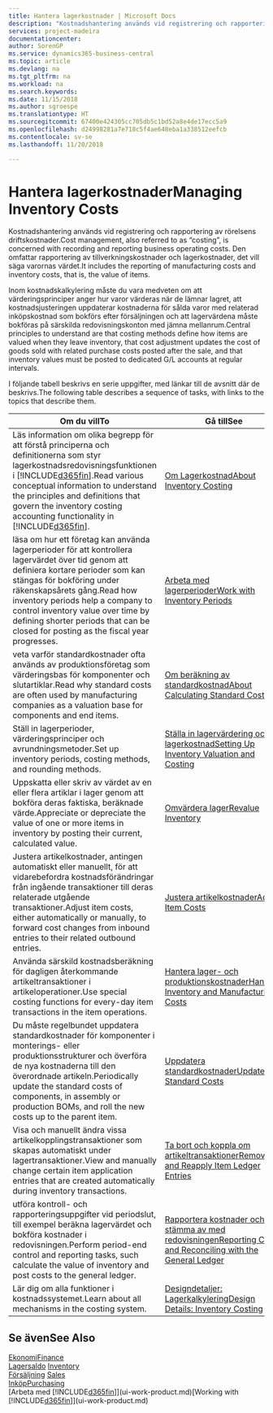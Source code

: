 ```yaml
---
title: Hantera lagerkostnader | Microsoft Docs
description: "Kostnadshantering används vid registrering och rapportering av rörelsens driftskostnader. Den omfattar rapportering av tillverkningskostnader och lagerkostnader, det vill säga varornas värdet."
services: project-madeira
documentationcenter: 
author: SorenGP
ms.service: dynamics365-business-central
ms.topic: article
ms.devlang: na
ms.tgt_pltfrm: na
ms.workload: na
ms.search.keywords: 
ms.date: 11/15/2018
ms.author: sgroespe
ms.translationtype: HT
ms.sourcegitcommit: 67400e424305cc705db5c1bd52a8e4de17ecc5a9
ms.openlocfilehash: d24998281a7e718c5f4ae648eba1a338512eefcb
ms.contentlocale: sv-se
ms.lasthandoff: 11/20/2018

---
```

# <a name="managing-inventory-costs"></a><span data-ttu-id="0f0d5-104">Hantera lagerkostnader</span><span class="sxs-lookup"><span data-stu-id="0f0d5-104">Managing Inventory Costs</span></span>
<span data-ttu-id="0f0d5-105">Kostnadshantering används vid registrering och rapportering av rörelsens driftskostnader.</span><span class="sxs-lookup"><span data-stu-id="0f0d5-105">Cost management, also referred to as “costing”, is concerned with recording and reporting business operating costs.</span></span> <span data-ttu-id="0f0d5-106">Den omfattar rapportering av tillverkningskostnader och lagerkostnader, det vill säga varornas värdet.</span><span class="sxs-lookup"><span data-stu-id="0f0d5-106">It includes the reporting of manufacturing costs and inventory costs, that is, the value of items.</span></span>   

<span data-ttu-id="0f0d5-107">Inom kostnadskalkylering måste du vara medveten om att värderingsprinciper anger hur varor värderas när de lämnar lagret, att kostnadsjusteringen uppdaterar kostnaderna för sålda varor med relaterad inköpskostnad som bokförs efter försäljningen och att lagervärdena måste bokföras på särskilda redovisningskonton med jämna mellanrum.</span><span class="sxs-lookup"><span data-stu-id="0f0d5-107">Central principles to understand are that costing methods define how items are valued when they leave inventory, that cost adjustment updates the cost of goods sold with related purchase costs posted after the sale, and that inventory values must be posted to dedicated G/L accounts at regular intervals.</span></span>

<span data-ttu-id="0f0d5-108">I följande tabell beskrivs en serie uppgifter, med länkar till de avsnitt där de beskrivs.</span><span class="sxs-lookup"><span data-stu-id="0f0d5-108">The following table describes a sequence of tasks, with links to the topics that describe them.</span></span>

|<span data-ttu-id="0f0d5-109">**Om du vill**</span><span class="sxs-lookup"><span data-stu-id="0f0d5-109">**To**</span></span>|<span data-ttu-id="0f0d5-110">**Gå till**</span><span class="sxs-lookup"><span data-stu-id="0f0d5-110">**See**</span></span>|  
|------------|-------------|  
|<span data-ttu-id="0f0d5-111">Läs information om olika begrepp för att förstå principerna och definitionerna som styr lagerkostnadsredovisningsfunktionen i [!INCLUDE[d365fin](includes/d365fin_md.md)].</span><span class="sxs-lookup"><span data-stu-id="0f0d5-111">Read various conceptual information to understand the principles and definitions that govern the inventory costing accounting functionality in [!INCLUDE[d365fin](includes/d365fin_md.md)].</span></span>|[<span data-ttu-id="0f0d5-112">Om Lagerkostnad</span><span class="sxs-lookup"><span data-stu-id="0f0d5-112">About Inventory Costing</span></span>](finance-learn-about-costing.md)|  
|<span data-ttu-id="0f0d5-113">läsa om hur ett företag kan använda lagerperioder för att kontrollera lagervärdet över tid genom att definiera kortare perioder som kan stängas för bokföring under räkenskapsårets gång.</span><span class="sxs-lookup"><span data-stu-id="0f0d5-113">Read how inventory periods help a company to control inventory value over time by defining shorter periods that can be closed for posting as the fiscal year progresses.</span></span>|[<span data-ttu-id="0f0d5-114">Arbeta med lagerperioder</span><span class="sxs-lookup"><span data-stu-id="0f0d5-114">Work with Inventory Periods</span></span>](finance-how-to-work-with-inventory-periods.md)|
|<span data-ttu-id="0f0d5-115">veta varför standardkostnader ofta används av produktionsföretag som värderingsbas för komponenter och slutartiklar.</span><span class="sxs-lookup"><span data-stu-id="0f0d5-115">Read why standard costs are often used by manufacturing companies as a valuation base for components and end items.</span></span>|[<span data-ttu-id="0f0d5-116">Om beräkning av standardkostnad</span><span class="sxs-lookup"><span data-stu-id="0f0d5-116">About Calculating Standard Cost</span></span>](finance-about-calculating-standard-cost.md)|
|<span data-ttu-id="0f0d5-117">Ställ in lagerperioder, värderingsprinciper och avrundningsmetoder.</span><span class="sxs-lookup"><span data-stu-id="0f0d5-117">Set up inventory periods, costing methods, and rounding methods.</span></span>|[<span data-ttu-id="0f0d5-118">Ställa in lagervärdering och lagerkostnad</span><span class="sxs-lookup"><span data-stu-id="0f0d5-118">Setting Up Inventory Valuation and Costing</span></span>](finance-set-up-inventory-valuation-and-costing.md)|
|<span data-ttu-id="0f0d5-119">Uppskatta eller skriv av värdet av en eller flera artiklar i lager genom att bokföra deras faktiska, beräknade värde.</span><span class="sxs-lookup"><span data-stu-id="0f0d5-119">Appreciate or depreciate the value of one or more items in inventory by posting their current, calculated value.</span></span>|[<span data-ttu-id="0f0d5-120">Omvärdera lager</span><span class="sxs-lookup"><span data-stu-id="0f0d5-120">Revalue Inventory</span></span>](inventory-how-revalue-inventory.md)|
|<span data-ttu-id="0f0d5-121">Justera artikelkostnader, antingen automatiskt eller manuellt, för att vidarebefordra kostnadsförändringar från ingående transaktioner till deras relaterade utgående transaktioner.</span><span class="sxs-lookup"><span data-stu-id="0f0d5-121">Adjust item costs, either automatically or manually, to forward cost changes from inbound entries to their related outbound entries.</span></span>|[<span data-ttu-id="0f0d5-122">Justera artikelkostnader</span><span class="sxs-lookup"><span data-stu-id="0f0d5-122">Adjust Item Costs</span></span>](inventory-how-adjust-item-costs.md)|
|<span data-ttu-id="0f0d5-123">Använda särskild kostnadsberäkning för dagligen återkommande artikeltransaktioner i artikeloperationer.</span><span class="sxs-lookup"><span data-stu-id="0f0d5-123">Use special costing functions for every-day item transactions in the item operations.</span></span>|[<span data-ttu-id="0f0d5-124">Hantera lager- och produktionskostnader</span><span class="sxs-lookup"><span data-stu-id="0f0d5-124">Handling Inventory and Manufacturing Costs</span></span>](finance-handle-inventory-and-manufacturing-costs.md)|  
|<span data-ttu-id="0f0d5-125">Du måste regelbundet uppdatera standardkostnader för komponenter i monterings- eller produktionsstrukturer och överföra de nya kostnaderna till den överordnade artikeln.</span><span class="sxs-lookup"><span data-stu-id="0f0d5-125">Periodically update the standard costs of components, in assembly or production BOMs, and roll the new costs up to the parent item.</span></span>|[<span data-ttu-id="0f0d5-126">Uppdatera standardkostnader</span><span class="sxs-lookup"><span data-stu-id="0f0d5-126">Update Standard Costs</span></span>](finance-how-to-update-standard-costs.md)|
|<span data-ttu-id="0f0d5-127">Visa och manuellt ändra vissa artikelkopplingstransaktioner som skapas automatiskt under lagertransaktioner.</span><span class="sxs-lookup"><span data-stu-id="0f0d5-127">View and manually change certain item application entries that are created automatically during inventory transactions.</span></span>|[<span data-ttu-id="0f0d5-128">Ta bort och koppla om artikeltransaktioner</span><span class="sxs-lookup"><span data-stu-id="0f0d5-128">Remove and Reapply Item Ledger Entries</span></span>](finance-how-to-remove-and-reapply-item-entries.md)|
|<span data-ttu-id="0f0d5-129">utföra kontroll- och rapporteringsuppgifter vid periodslut, till exempel beräkna lagervärdet och bokföra kostnader i redovisningen.</span><span class="sxs-lookup"><span data-stu-id="0f0d5-129">Perform period-end control and reporting tasks, such calculate the value of inventory and post costs to the general ledger.</span></span>|[<span data-ttu-id="0f0d5-130">Rapportera kostnader och stämma av med redovisningen</span><span class="sxs-lookup"><span data-stu-id="0f0d5-130">Reporting Costs and Reconciling with the General Ledger</span></span>](finance-report-costs-and-reconcile-with-the-general-ledger.md)|
|<span data-ttu-id="0f0d5-131">Lär dig om alla funktioner i kostnadssystemet.</span><span class="sxs-lookup"><span data-stu-id="0f0d5-131">Learn about all mechanisms in the costing system.</span></span>|[<span data-ttu-id="0f0d5-132">Designdetaljer: Lagerkalkylering</span><span class="sxs-lookup"><span data-stu-id="0f0d5-132">Design Details: Inventory Costing</span></span>](design-details-inventory-costing.md)|  

## <a name="see-also"></a><span data-ttu-id="0f0d5-133">Se även</span><span class="sxs-lookup"><span data-stu-id="0f0d5-133">See Also</span></span>  
 [<span data-ttu-id="0f0d5-134">Ekonomi</span><span class="sxs-lookup"><span data-stu-id="0f0d5-134">Finance</span></span>](finance.md)  
 <span data-ttu-id="0f0d5-135">[Lagersaldo](inventory-manage-inventory.md) </span><span class="sxs-lookup"><span data-stu-id="0f0d5-135">[Inventory](inventory-manage-inventory.md) </span></span>  
 <span data-ttu-id="0f0d5-136">[Försäljning](sales-manage-sales.md) </span><span class="sxs-lookup"><span data-stu-id="0f0d5-136">[Sales](sales-manage-sales.md) </span></span>  
 [<span data-ttu-id="0f0d5-137">Inköp</span><span class="sxs-lookup"><span data-stu-id="0f0d5-137">Purchasing</span></span>](purchasing-manage-purchasing.md)  
 <span data-ttu-id="0f0d5-138">[Arbeta med [!INCLUDE[d365fin](includes/d365fin_md.md)]](ui-work-product.md)</span><span class="sxs-lookup"><span data-stu-id="0f0d5-138">[Working with [!INCLUDE[d365fin](includes/d365fin_md.md)]](ui-work-product.md)</span></span>

